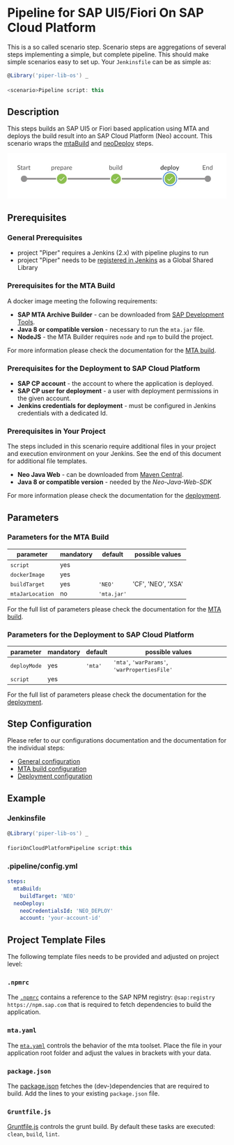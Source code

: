 # Pipeline for SAP UI5/Fiori On SAP Cloud Platform

This is a so called scenario step. Scenario steps are aggregations of several steps implementing a simple, but complete pipeline. This should make simple scenarios easy to set up. Your `Jenkinsfile` can be as simple as:

```groovy
@Library('piper-lib-os') _

<scenario>Pipeline script: this
```

## Description

This steps builds an SAP UI5 or Fiori based application using MTA and deploys the build result into an SAP Cloud Platform (Neo) account. This scenario wraps the [mtaBuild](../../steps/mtaBuild.md) and [neoDeploy](../../steps/neoDeploy.md) steps.

![This pipeline in Jenkins Blue Ocean](images/pipeline.jpg)

## Prerequisites

### General Prerequisites

- project "Piper" requires a Jenkins (2.x) with pipeline plugins to run
- project "Piper" needs to be [registered in Jenkins](https://github.com/SAP/jenkins-library/blob/master/README.md) as a Global Shared Library

### Prerequisites for the MTA Build

A docker image meeting the following requirements:
- **SAP MTA Archive Builder** - can be downloaded from [SAP Development Tools](https://tools.hana.ondemand.com/#cloud).
- **Java 8 or compatible version** - necessary to run the `mta.jar` file.
- **NodeJS** - the MTA Builder requires `node` and `npm` to build the project.

For more information please check the documentation for the [MTA build](../../steps/mtaBuild.md).

### Prerequisites for the Deployment to SAP Cloud Platform

- **SAP CP account** - the account to where the application is deployed.
- **SAP CP user for deployment** - a user with deployment permissions in the given account.
- **Jenkins credentials for deployment** - must be configured in Jenkins credentials with a dedicated Id.

### Prerequisites in Your Project

The steps included in this scenario require additional files in your project and execution environment on your Jenkins. See the end of this document for additional file templates.

- **Neo Java Web** - can be downloaded from [Maven Central](http://central.maven.org/maven2/com/sap/cloud/neo-java-web-sdk/).
- **Java 8 or compatible version** - needed by the *Neo-Java-Web-SDK*

For more information please check the documentation for the [deployment](../../steps/neoDeploy.md).

## Parameters

### Parameters for the MTA Build

| parameter        | mandatory | default                                                | possible values    |
| -----------------|-----------|--------------------------------------------------------|--------------------|
| `script`         | yes       |                                                        |                    |
| `dockerImage`    | yes       |                                                        |                    |
| `buildTarget`    | yes       | `'NEO'`                                                | 'CF', 'NEO', 'XSA' |
| `mtaJarLocation` | no        | `'mta.jar'`                                        |                    |

For the full list of parameters please check the documentation for the [MTA build](../../steps/mtaBuild.md).

### Parameters for the Deployment to SAP Cloud Platform

| parameter          | mandatory | default                       | possible values                                 |
| -------------------|-----------|-------------------------------|-------------------------------------------------|
| `deployMode`       | yes       | `'mta'`                       | `'mta'`, `'warParams'`, `'warPropertiesFile'`   |
| `script`           | yes       |                               |                                                 |

For the full list of parameters please check the documentation for the [deployment](../../steps/neoDeploy.md).

## Step Configuration

Please refer to our configurations documentation and the documentation for the individual steps:

- [General configuration](../../configuration)
- [MTA build configuration](../../steps/mtaBuild.md)
- [Deployment configuration](../../steps/neoDeploy.md)

## Example

### Jenkinsfile

```groovy
@Library('piper-lib-os') _

fioriOnCloudPlatformPipeline script:this
```

### .pipeline/config.yml

```yaml
steps:
  mtaBuild:
    buildTarget: 'NEO'
  neoDeploy:
    neoCredentialsId: 'NEO_DEPLOY'
    account: 'your-account-id'
```

## Project Template Files

The following template files needs to be provided and adjusted on project level:

### `.npmrc`

The [`.npmrc`](https://github.com/marcusholl/jenkins-library/tree/pr/scenarioUI5SAPCP/documentation/docs/scenarios/ui5-sap-cp/files/.npmrc)
  contains a reference to the SAP NPM registry: `@sap:registry https://npm.sap.com` that is required to fetch dependencies to build the application.

### `mta.yaml`

The [`mta.yaml`](https://github.com/marcusholl/jenkins-library/tree/pr/scenarioUI5SAPCP/documentation/docs/scenarios/ui5-sap-cp/files/mta.yaml) controls the behavior of the mta toolset. Place the file in your application root folder and adjust the values in brackets with your data.

### `package.json`

The [package.json](https://github.com/marcusholl/jenkins-library/tree/pr/scenarioUI5SAPCP/documentation/docs/scenarios/ui5-sap-cp/files/package.json) fetches the (dev-)dependencies that are required to build. Add the lines to your existing `package.json` file.

### `Gruntfile.js`

[Gruntfile.js](https://github.com/marcusholl/jenkins-library/tree/pr/scenarioUI5SAPCP/documentation/docs/scenarios/ui5-sap-cp/files/Gruntfile.js) controls the grunt build. By default these tasks are executed: `clean`, `build`, `lint`.

